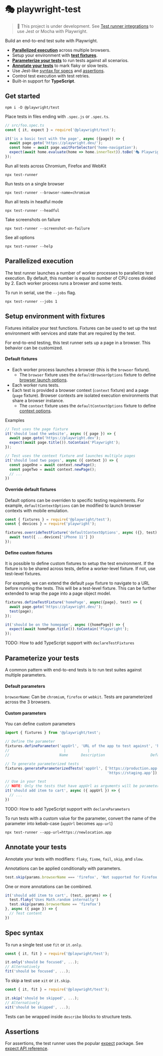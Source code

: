 # 🎭 playwright-test

> 🚧 This project is under development. See [Test runner integrations](https://playwright.dev/#path=docs%2Ftest-runners.md&q=) to use Jest or Mocha with Playwright.

Build an end-to-end test suite with Playwright.

- [**Parallelized execution**](#parallelized-execution) across multiple browsers.
- Setup your environment with [**test fixtures**](#setup-environment-with-fixtures).
- [**Parameterize your tests**](#parameterize-your-tests) to run tests against all scenarios.
- [**Annotate your tests**](#annotate-your-tests) to mark flaky or slow tests.
- Use Jest-like [syntax for specs](#spec-syntax) and [assertions](#assertions).
- Control test execution with test retries.
- Built-in support for **TypeScript**.

## Get started
```
npm i -D @playwright/test
```

Place tests in files ending with `.spec.js` or `.spec.ts`.

```js
// src/foo.spec.ts
const { it, expect } = require('@playwright/test');

it('is a basic test with the page', async ({page}) => {
  await page.goto('https://playwright.dev/');
  const home = await page.waitForSelector('home-navigation');
  expect(await home.evaluate(home => home.innerText)).toBe('🎭 Playwright');
});
```

Run all tests across Chromium, Firefox and WebKit

```
npx test-runner
```

Run tests on a single browser

```
npx test-runner --browser-name=chromium
```

Run all tests in headful mode

```
npx test-runner --headful
```

Take screenshots on failure

```
npx test-runner --screenshot-on-failure
```

See all options

```
npx test-runner --help
```

## Parallelized execution
The test runner launches a number of worker processes to parallelize test execution. By default, this number is equal to number of CPU cores divided by 2. Each worker process runs a browser and some tests.

To run in serial, use the `--jobs` flag.

```
npx test-runner --jobs 1
```

## Setup environment with fixtures
Fixtures initialize your test functions. Fixtures can be used to set up the test environment with services and state that are required by the test.

For end-to-end testing, this test runner sets up a page in a browser. This behavior
can be customized.

#### Default fixtures
* Each worker process launches a browser (this is the `browser` fixture).
  * The `browser` fixture uses the `defaultBrowserOptions` fixture to define [browser launch options][browser-opts].
* Each worker runs tests.
* Each test is provided a browser context (`context` fixture) and a page (`page` fixture). Browser contexts are isolated execution environments that share a browser instance.
  * The `context` fixture uses the `defaultContextOptions` fixture to define [context options][context-opts].

Examples

```js
// Test uses the page fixture
it('should load the website', async ({ page }) => {
  await page.goto('https://playwright.dev');
  expect(await page.title()).toContain('Playwright');
});

// Test uses the context fixture and launches multiple pages
it('should load two pages', async ({ context }) => {
  const pageOne = await context.newPage();
  const pageTwo = await context.newPage();
  // ...
})
```

#### Override default fixtures
Default options can be overriden to specific testing requirements. For example, `defaultContextOptions` can be modified to launch browser contexts with mobile emulation.

```js
const { fixtures } = require('@playwright/test');
const { devices } = require('playwright');

fixtures.overrideTestFixture('defaultContextOptions', async ({}, test) => {
  await test({ ...devices['iPhone 11'] })
});
```

#### Define custom fixtures
It is possible to define custom fixtures to setup the test environment. If the fixture is to be shared across tests, define a worker-level fixture. If not, use test-level fixtures.

For example, we can extend the default `page` fixture to navigate to a URL before running the tests. This will be a test-level fixture. This can be further extended to wrap the page into a page object model.

```js
fixtures.defineTestFixture('homePage', async({page}, test) => {
  await page.goto('https://playwright.dev/');
  test(page);
});

it('should be on the homepage', async ({homePage}) => { 
  expect(await homePage.title()).toContain('Playwright');
});
```

TODO: How to add TypeScript support with `declareTestFixtures`

## Parameterize your tests
A common pattern with end-to-end tests is to run test suites against multiple
parameters.

#### Default parameters
`browserName`: Can be `chromium`, `firefox` or `webkit`. Tests are parameterized
across the 3 browsers.

#### Custom parameters
You can define custom parameters

```js
import { fixtures } from '@playwright/test';

// Define the parameter
fixtures.defineParameter('appUrl', 'URL of the app to test against', 'http://localhost');
//                         |          |                               |
//                       Name      Description                     Default value

// To generate parameterized tests
fixtures.generateParameterizedTests('appUrl', ['https://production.app',
                                               'https://staging.app']);

// Use in your test
// NOTE: Only the tests that have appUrl as arguments will be parameterized
it('should add item to cart', async ({ appUrl }) => {
  // ...
})
```

TODO: How to add TypeScript support with `declareParameters`

To run tests with a custom value for the parameter, convert the name of the parameter
into kebab-case (`appUrl` becomes `app-url`)

```
npx test-runner --app-url=https://newlocation.app
```

## Annotate your tests
Annotate your tests with modifiers: `flaky`, `fixme`, `fail`, `skip`, and `slow`.

Annotations can be applied conditionally with parameters.

```js
test.skip(params.browserName === 'firefox', 'Not supported for Firefox')
```

One or more annotations can be combined.

```js
it('should add item to cart', (test, params) => {
  test.flaky('Uses Math.random internally')
  test.skip(params.browserName == 'firefox')
}, async ({ page }) => {
  // Test content
})
```

## Spec syntax

To run a single test use `fit` or `it.only`.

```js
const { it, fit } = require('@playwright/test');

it.only('should be focused', ...);
// Alternatively
fit('should be focused', ...);
```

To skip a test use `xit` or `it.skip`.

```js
const { it, fit } = require('@playwright/test');

it.skip('should be skipped', ...);
// Alternatively
xit('should be skipped', ...);
```

Tests can be wrapped inside `describe` blocks to structure tests.

## Assertions

For assertions, the test runner uses the popular [expect](https://www.npmjs.com/package/expect) package. See
[expect API reference](https://jestjs.io/docs/en/expect).


[browser-opts]: https://playwright.dev/#path=docs%2Fapi.md&q=browsertypelaunchoptions
[context-opts]: https://playwright.dev/#path=docs%2Fapi.md&q=browsernewcontextoptions